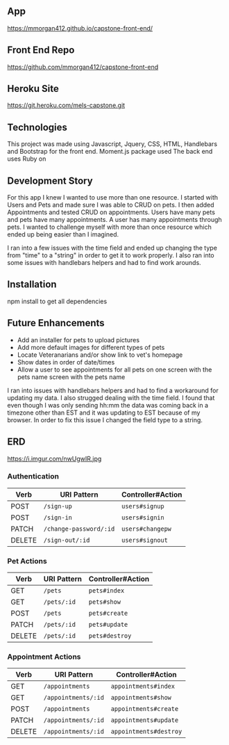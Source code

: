 
## App
  https://mmorgan412.github.io/capstone-front-end/
## Front End Repo
  https://github.com/mmorgan412/capstone-front-end
## Heroku Site
  https://git.heroku.com/mels-capstone.git

  ## Technologies
  This project was made using Javascript, Jquery, CSS, HTML, Handlebars and Bootstrap for the front end.
  Moment.js package used
  The back end uses Ruby on

## Development Story
  For this app I knew I wanted to use more than one resource.  I started with Users and Pets and made sure I was able to CRUD on pets.  I then added Appointments and tested CRUD on appointments.  Users have many pets and pets have many appointments.  A user has many appointments through pets.  I wanted to challenge myself with more than once resource which ended up being easier than I imagined.

  I ran into a few issues with the time field and ended up changing the type from "time" to a "string" in order to get it to work properly.  I also ran into some issues with handlebars helpers and had to find work arounds.

## Installation
  npm install to get all dependencies

## Future Enhancements
  - Add an installer for pets to upload pictures
  - Add more default images for different types of pets
  - Locate Veteranarians and/or show link to vet's homepage
  - Show dates in order of date/times
  - Allow a user to see appointments for all pets on one screen with the pets name  screen with the pets name

  I ran into issues with handlebars helpers and had to find a workaround for updating my data.  I also strugged dealing with the time field.  I found that even though I was only sending hh:mm the data was coming back in a timezone other than EST and it was updating to EST because of my browser.  In order to fix this issue I changed the field type to a string.


## ERD

https://i.imgur.com/nwUgwIR.jpg

### Authentication

| Verb   | URI Pattern            | Controller#Action |
|--------|------------------------|-------------------|
| POST   | `/sign-up`             | `users#signup`    |
| POST   | `/sign-in`             | `users#signin`    |
| PATCH  | `/change-password/:id` | `users#changepw`  |
| DELETE | `/sign-out/:id`        | `users#signout`   |

### Pet Actions

| Verb   | URI Pattern            | Controller#Action |
|--------|------------------------|-------------------|
| GET    | `/pets`                | `pets#index`      |
| GET    | `/pets/:id`            | `pets#show`       |
| POST   | `/pets`                | `pets#create`     |
| PATCH  | `/pets/:id`            | `pets#update`     |
| DELETE | `/pets/:id`            | `pets#destroy`    |

### Appointment Actions

| Verb   | URI Pattern            | Controller#Action      |
|--------|------------------------|----------------------- |
| GET    | `/appointments`        | `appointments#index`   |
| GET    | `/appointments/:id`    | `appointments#show`    |
| POST   | `/appointments`        | `appointments#create`  |
| PATCH  | `/appointments/:id`    | `appointments#update`  |
| DELETE | `/appointments/:id`    | `appointments#destroy` |
